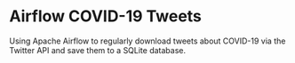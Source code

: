 # Airflow COVID-19 Tweets

Using Apache Airflow to regularly download tweets about COVID-19 via the Twitter API and save them to a SQLite database.



